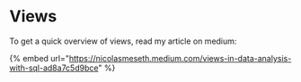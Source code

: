 # Views

To get a quick overview of views, read my article on medium:

{% embed url="https://nicolasmeseth.medium.com/views-in-data-analysis-with-sql-ad8a7c5d9bce" %}

